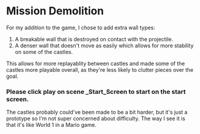 # Mission Demolition
For my addition to the game, I chose to add extra wall types:
1. A breakable wall that is destroyed on contact with the projectile.
2. A denser wall that doesn't move as easily which allows for more stability on some of the castles.

This allows for more replayablity between castles and made some of the castles more playable overall, as they're less likely to clutter pieces over the goal.

### Please click play on scene _Start_Screen to start on the start screen.

The castles probably could've been made to be a bit harder, but it's just a prototype so I'm not super concerned about difficulty. The way I see it is that it's like World 1 in a Mario game.
